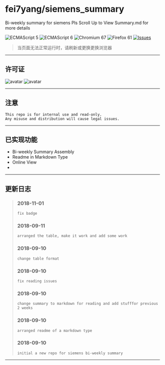 # fei7yang/siemens_summary
Bi-weekly summary for siemens
Pls Scroll Up to View Summary.md for more details

![ECMAScript 5](https://img.shields.io/badge/ECMAScript_5-support-green.svg?longCache=true) ![ECMAScript 6](https://img.shields.io/badge/ECMAScript_6-pass-green.svg?longCache=true) ![Chromium 67](https://img.shields.io/badge/Chromium_67-pass-green.svg?longCache=true) ![Firefox 61](https://img.shields.io/badge/Firefox_61-pass-green.svg?longCache=true)
 [![Issues](https://img.shields.io/github/issues/fei7yang/siemens_summary.svg)](https://github.com/fei7yang/siemens_summary/issues)

> 当页面无法正常运行时，请刷新或更换更换浏览器


-----------------


## 许可证
![avatar](https://www.siemens.com/content/dam/internet/siemens-com/global/logo/siemens-logo-en-2x.png)
![avatar](https://www.siemens.com/content/dam/internet/siemens-com/global/logo/siemens-logo-claim-en-2x.png)

-----------------


## 注意
    This repo is for internal use and read-only.
    Any misuse and distribution will cause legal issues.

-----------------


## 已实现功能
+ Bi-weekly Summary Assembly
+ Readme in Markdown Type
+ Online View
+ 


-----------------


## 更新日志
> ###  2018-11-01
>     fix badge
> ###  2018-09-11
>     arranged the table, make it work and add some work
> ###  2018-09-10 
>     change table format
> ###  2018-09-10 
>     fix reading issues
> ###  2018-09-10 
>     change summary to markdown for reading and add stufffor previous 2 weeks
> ###  2018-09-10 
>     arranged readme of a markdown type
> ###  2018-09-10
>     initial a new repo for siemens bi-weekly summary

-----------------